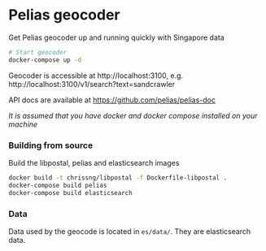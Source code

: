 # Pelias geocoder

Get Pelias geocoder up and running quickly with Singapore data

```bash
# Start geocoder
docker-compose up -d
```

Geocoder is accessible at http://localhost:3100, e.g. http://localhost:3100/v1/search?text=sandcrawler

API docs are available at https://github.com/pelias/pelias-doc

*It is assumed that you have docker and docker compose installed on your machine*


### Building from source

Build the libpostal, pelias and elasticsearch images

```bash
docker build -t chrissng/libpostal -f Dockerfile-libpostal .
docker-compose build pelias
docker-compose build elasticsearch
```

### Data

Data used by the geocode is located in `es/data/`. They are elasticsearch data.
